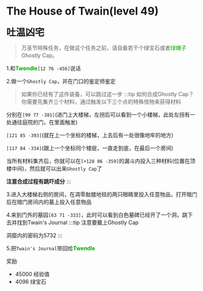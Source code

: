 # The House of Twain(level 49)
<span style="font-size: 25px;">**吐温凶宅**</span>

>万圣节特殊任务，在做这个任务之前，请自备若干个绿宝石或者<font color=00AA00>绿帽子</font>Ghostly Cap。

1.和<font color=00AA00>**Twendle**</font>`[12 76 -456]`说话

2.做一个`Ghostly Cap`，并在门口的鉴定师鉴定
>如果你已经有了这件装备，可以跳过这一步
:::tip 如何合成Ghostly Cap？
你需要先集齐三个材料，通过触发以下三个点的特殊怪物来获得材料

分别在`[99 77 -381]`(进门上大楼梯，左拐后可以看到一个小楼梯，此处左拐有一处通往庭院的门，在里面触发)

`[121 85 -393]`(就在上一个坐标的楼梯，上去后有一处很像地牢的地方)

`[117 84 -334]`(跟上一个坐标同个楼层，一直走到底，在最后一个房间)

当所有材料集齐后，你就可以在`[+128 86 -359]`的漏斗内投入三种材料(位置在顶楼中间)，然后就可以出来`Ghostly Cap`了

**注意合成过程有跳吓成分**
:::

3.进入大楼梯右侧的房间，在凋零骷髅地毯的两只眼睛里投入任意物品，打开暗门后在暗门房间内的墓上投入任意物品

4.来到门外的墓园`[63 71 -333]`，此时可以看到白色墓碑已经开了一个洞，跳下去并找到Twain's Journal
:::tip
注意要戴上Ghostly Cap

洞窟内的密码为5732
:::

5.把`Twain's Journal`带回给<font color=00AA00>**Twendle**</font>

奖励
+ 45000 经验值
+ 4096 绿宝石
